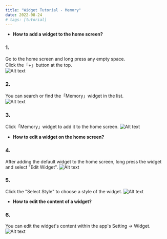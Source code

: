 ```yaml
---
title: "Widget Tutorial - Memory"
date: 2022-08-24
# tags: [tutorial]
---
```


- **How to add a widget to the home screen?**

### 1.
Go to the home screen and long press any empty space.\
Click the「+」button at the top.\
![Alt text](/images/tutorial_1.jpg?raw=true "Optional Title")

### 2. 
You can search or find the「Memory」widget in the list.\
![Alt text](/images/tutorial_2.jpg?raw=true "Optional Title")

### 3.
Click「Memory」widget to add it to the home screen.
![Alt text](/images/tutorial_3.jpg?raw=true "Optional Title")

- **How to edit a widget on the home screen?**

### 4.
After adding the default widget to the home screen, long press the widget and select "Edit Widget".
![Alt text](/images/tutorial_4.jpg?raw=true "Optional Title")

### 5.
Click the "Select Style" to choose a style of the widget.
![Alt text](/images/tutorial_5.jpg?raw=true "Optional Title")

- **How to edit the content of a widget?**

### 6.
You can edit the widget's content within the app's Setting -> Widget.
![Alt text](/images/tutorial_6.jpg?raw=true "Optional Title")

